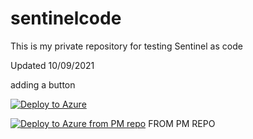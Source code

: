 # sentinelcode

This is my private repository for testing Sentinel as code

Updated 10/09/2021

adding a button

[![Deploy to Azure](https://aka.ms/deploytoazurebutton)](https://portal.azure.com/#create/Microsoft.Template/uri/https%3A%2F%2Fraw.githubusercontent.com%2Fmatteomalagnino%2Fsentinelcode%2Fmain%2Fonboard%2Fazuredeploy.json)

[![Deploy to Azure from PM repo](https://aka.ms/deploytoazurebutton)](https://portal.azure.com/#create/Microsoft.Template/uri/https%3A%2F%2Fraw.githubusercontent.com%2Fjaviersoriano%2Fsentinelascode%2Fblob%2Fmaster%2FOnboard%2Fonboarding.json)
FROM PM REPO
